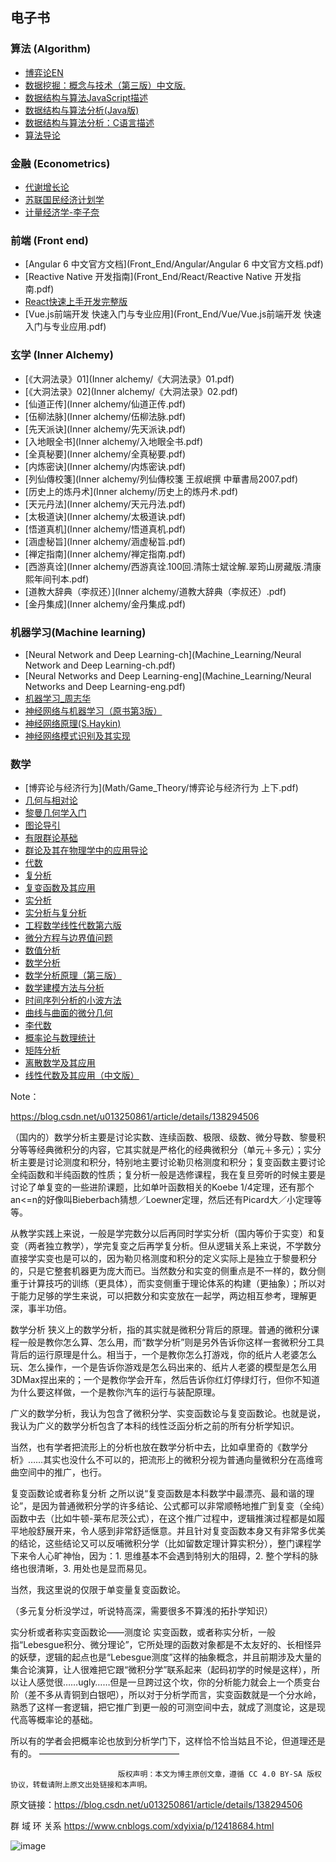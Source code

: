 ## 电子书


### 算法 (Algorithm)
* <a href="Algorithm/algorithmic-game-theory(en).pdf">博弈论EN</a>
* [数据挖掘：概念与技术（第三版）中文版.](Algorithm/数据挖掘：概念与技术（第三版）中文版.pdf)
* [数据结构与算法JavaScript描述](Algorithm/数据结构与算法JavaScript描述.pdf)
* <a href="Algorithm/数据结构与算法分析(Java版).pdf">数据结构与算法分析(Java版)</a>
* [数据结构与算法分析：C语言描述](Algorithm/数据结构与算法分析：C语言描述.pdf)
* [算法导论](Algorithm/算法导论.pdf)

### 金融 (Econometrics)

* [代谢增长论](Econometrics/代谢增长论.pdf)
* [苏联国民经济计划学](Econometrics/苏联国民经济计划学+.pdf)
* [计量经济学-李子奈](Econometrics/计量经济学-李子奈.pdf)


### 前端 (Front end)

* [Angular 6 中文官方文档](Front_End/Angular/Angular 6 中文官方文档.pdf)
* [Reactive Native 开发指南](Front_End/React/Reactive Native 开发指南.pdf)
* [React快速上手开发完整版](Front_End/React/React快速上手开发完整版.pdf)
* [Vue.js前端开发 快速入门与专业应用](Front_End/Vue/Vue.js前端开发 快速入门与专业应用.pdf)

### 玄学 (Inner Alchemy)

* [《大洞法录》01](Inner alchemy/《大洞法录》01.pdf)
* [《大洞法录》02](Inner alchemy/《大洞法录》02.pdf)
* [仙道正传](Inner alchemy/仙道正传.pdf)
* [伍柳法脉](Inner alchemy/伍柳法脉.pdf)
* [先天派诀](Inner alchemy/先天派诀.pdf)
* [入地眼全书](Inner alchemy/入地眼全书.pdf)
* [全真秘要](Inner alchemy/全真秘要.pdf)
* [内炼密诀](Inner alchemy/内炼密诀.pdf)
* [列仙傳校箋](Inner alchemy/列仙傳校箋 王叔岷撰 中華書局2007.pdf)
* [历史上的炼丹术](Inner alchemy/历史上的炼丹术.pdf)
* [天元丹法](Inner alchemy/天元丹法.pdf)
* [太极道诀](Inner alchemy/太极道诀.pdf)
* [悟道真机](Inner alchemy/悟道真机.pdf)
* [涵虚秘旨](Inner alchemy/涵虚秘旨.pdf)
* [禅定指南](Inner alchemy/禅定指南.pdf)
* [西游真诠](Inner alchemy/西游真诠.100回.清陈士斌诠解.翠筠山房藏版.清康熙年间刊本.pdf)
* [道教大辞典（李叔还）](Inner alchemy/道教大辞典（李叔还）.pdf)
* [金丹集成](Inner alchemy/金丹集成.pdf)

### 机器学习(Machine learning)

* [Neural Network and Deep Learning-ch](Machine_Learning/Neural Network and Deep Learning-ch.pdf)
* [Neural Networks and Deep Learning-eng](Machine_Learning/Neural Networks and Deep Learning-eng.pdf)
* [机器学习_周志华](Machine_Learning/机器学习_周志华.pdf)
* [神经网络与机器学习（原书第3版）](Machine_Learning/神经网络与机器学习（原书第3版）.pdf)
* <a href="Machine_Learning/神经网络原理(S.Haykin).pdf">神经网络原理(S.Haykin)</a>
* [神经网络模式识别及其实现](Machine_Learning/神经网络模式识别及其实现.pdf)


### 数学

* [博弈论与经济行为](Math/Game_Theory/博弈论与经济行为 上下.pdf)
* [几何与相对论](Math/Geometric/几何与相对论.pdf)
* [黎曼几何学入门](Math/Geometric/黎曼几何学入门.pdf)
* [图论导引](Math/Group_Theory/图论导引(中文版.原书第2版)-[美]Douglas.B.West-机械工业出版社.pdf)
* [有限群论基础](Math/Group_Theory/有限群论基础.pdf)
* [群论及其在物理学中的应用导论](Math/Group_Theory/群论及其在物理学中的应用导论.pdf)
* [代数](Math/代数(中文版)-[美]迈克尔-阿廷-机械工业出版社.pdf)
* [复分析](Math/复分析(中文版.原书第3版)-[美]Lars.V.Ahlfors-机械工业出版社-2005.pdf)
* [复变函数及其应用](Math/复变函数及其应用(中文版.原书第7版)-[美]James.Ward.Brown-机械工业出版社-2005.pdf)
* [实分析](Math/实分析(中文版.原书第3版)-[美]H.L.Royden-机械工业出版社-2006.pdf)
* [实分析与复分析](Math/实分析与复分析(中文版.原书第3版)-[美]Walter.Rudin-机械工业出版社.pdf)
* [工程数学线性代数第六版](Math/工程数学线性代数第六版.pdf)
* [微分方程与边界值问题](Math/微分方程与边界值问题(高清版).pdf)
* [数值分析](Math/数值分析(中文版.原书第3版)-[美]David.Kincaid-机械工业出版社.pdf)
* [数学分析](Math/数学分析(中文版.原书第2版)-[美]Tom.M.Apostol-机械工业出版社-2006.pdf)
* [数学分析原理（第三版）](Math/数学分析原理（第三版）.pdf)
* [数学建模方法与分析](Math/数学建模方法与分析(中文版.原书第2版)-[新西兰]米尔斯切特-机械工业出版社-2005.pdf)
* [时间序列分析的小波方法](Math/时间序列分析的小波方法(中文版)-[美]珀西瓦尔-程正兴(译)-机械工业出版社-2006.pdf)
* [曲线与曲面的微分几何](Math/曲线与曲面的微分几何(中文版)-[美]Manfredo.Do.Carmo-机械工业出版社.pdf)
* [李代数](Math/李代数.pdf)
* [概率论与数理统计](Math/概率论与数理统计-浙大版（第四版）教材.pdf)
* [矩阵分析](Math/矩阵分析(中文版)-[美]Roger.A.Horm-机械工业出版社-2005.pdf)
* [离散数学及其应用](Math/离散数学及其应用（原书第6版）.Kenneth.H.Rosen.pdf)
* [线性代数及其应用（中文版）](Math/线性代数及其应用（中文版）.pdf)

Note：

https://blog.csdn.net/u013250861/article/details/138294506

（国内的）数学分析主要是讨论实数、连续函数、极限、级数、微分导数、黎曼积分等等经典微积分的内容，它其实就是严格化的经典微积分（单元＋多元）；实分析主要是讨论测度和积分，特别地主要讨论勒贝格测度和积分；复变函数主要讨论全纯函数和半纯函数的性质；复分析一般是选修课程，我在复旦旁听的时候主要是讨论了单复变的一些进阶课题，比如单叶函数相关的Koebe 1/4定理，还有那个an<=n的好像叫Bieberbach猜想／Loewner定理，然后还有Picard大／小定理等等。

从教学实践上来说，一般是学完数分以后再同时学实分析（国内等价于实变）和复变（两者独立教学），学完复变之后再学复分析。但从逻辑关系上来说，不学数分直接学实变也是可以的，因为勒贝格测度和积分的定义实际上是独立于黎曼积分的，只是它整套机器更为庞大而已。当然数分和实变的侧重点是不一样的，数分侧重于计算技巧的训练（更具体），而实变侧重于理论体系的构建（更抽象）；所以对于能力足够的学生来说，可以把数分和实变放在一起学，两边相互参考，理解更深，事半功倍。

数学分析
狭义上的数学分析，指的其实就是微积分背后的原理。普通的微积分课程一般是教你怎么算、怎么用，而“数学分析”则是另外告诉你这样一套微积分工具背后的运行原理是什么。相当于，一个是教你怎么打游戏，你的纸片人老婆怎么玩、怎么操作，一个是告诉你游戏是怎么码出来的、纸片人老婆的模型是怎么用3DMax捏出来的；一个是教你学会开车，然后告诉你红灯停绿灯行，但你不知道为什么要这样做，一个是教你汽车的运行与装配原理。

广义的数学分析，我认为包含了微积分学、实变函数论与复变函数论。也就是说，我认为广义的数学分析包含了本科的线性泛函分析之前的所有分析学知识。

当然，也有学者把流形上的分析也放在数学分析中去，比如卓里奇的《数学分析》……其实也没什么不可以的，把流形上的微积分视为普通向量微积分在高维弯曲空间中的推广，也行。

复变函数论或者称复分析
之所以说“复变函数是本科数学中最漂亮、最和谐的理论”，是因为普通微积分学的许多结论、公式都可以非常顺畅地推广到复变（全纯）函数中去（比如牛顿-莱布尼茨公式），在这个推广过程中，逻辑推演过程都是如履平地般舒展开来，令人感到非常舒适惬意。并且针对复变函数本身又有非常多优美的结论，这些结论又可以反哺微积分学（比如留数定理计算实积分），整门课程学下来令人心旷神怡，因为：1. 思维基本不会遇到特别大的阻碍，2. 整个学科的脉络也很清晰，3. 用处也是显而易见。

当然，我这里说的仅限于单变量复变函数论。

（多元复分析没学过，听说特高深，需要很多不算浅的拓扑学知识）

实分析或者称实变函数论——测度论
实变函数，或者称实分析，一般指“Lebesgue积分、微分理论”，它所处理的函数对象都是不太友好的、长相怪异的妖孽，逻辑的起点也是“Lebesgue测度”这样的抽象概念，并且前期涉及大量的集合论演算，让人很难把它跟“微积分学”联系起来（起码初学的时候是这样），所以让人感觉很……ugly……但是一旦跨过这个坎，你的分析能力就会上一个质变台阶（差不多从青铜到白银吧），所以对于分析学而言，实变函数就是一个分水岭，熟悉了这样一套逻辑，把它推广到更一般的可测空间中去，就成了测度论，这是现代高等概率论的基础。

所以有的学者会把概率论也放到分析学门下，这样恰不恰当姑且不论，但道理还是有的。
————————————————

                            版权声明：本文为博主原创文章，遵循 CC 4.0 BY-SA 版权协议，转载请附上原文出处链接和本声明。
                        
原文链接：https://blog.csdn.net/u013250861/article/details/138294506


群 域 环 关系
https://www.cnblogs.com/xdyixia/p/12418684.html


![image](https://github.com/user-attachments/assets/1c60aa75-e220-40ef-8b59-3873214c14da)











